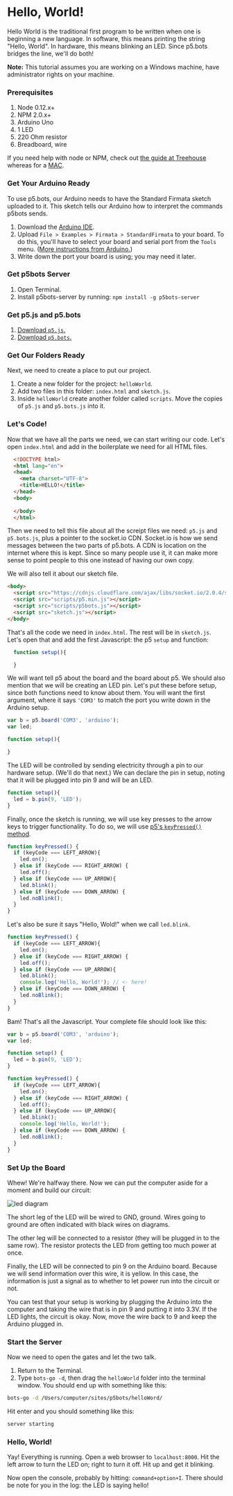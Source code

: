 # Hello, World!

Hello World is the traditional first program to be written when one is beginning a new language. In software, this means printing the string "Hello, World". In hardware, this means blinking an LED. Since p5.bots bridges the line, we'll do both!

**Note:** This tutorial assumes you are working on a Windows machine, have administrator rights on your machine.

### Prerequisites
1. Node 0.12.x+
2. NPM 2.0.x+
3. Arduino Uno
4. 1 LED
5. 220 Ohm resistor
6. Breadboard, wire


If you need help with node or NPM, check out [the guide at Treehouse](http://blog.teamtreehouse.com/install-node-js-npm-windows)
whereas for a [MAC](http://blog.teamtreehouse.com/install-node-js-npm-mac).

### Get Your Arduino Ready
To use p5.bots, our Arduino needs to have the Standard Firmata sketch uploaded to it. This sketch tells our Arduino how to interpret the commands p5bots sends.

1. Download the [Arduino IDE](https://www.arduino.cc/en/main/software).
2. Upload `File > Examples > Firmata > StandardFirmata` to your board. To do this, you'll have to select your board and serial port from the `Tools` menu. ([More instructions from Arduino.](https://www.arduino.cc/en/Guide/MacOSX))
3. Write down the port your board is using; you may need it later.

### Get p5bots Server
1. Open Terminal.
2. Install p5bots-server by running: `npm install -g p5bots-server`

### Get p5.js and p5.bots 
1. [Download `p5.js`.](https://github.com/processing/p5.js/releases/download/0.6.0/p5.zip)
2. [Download `p5.bots`.](https://raw.githubusercontent.com/veillette/p5bots/master/lib/p5bots.js)

### Get Our Folders Ready
Next, we need to create a place to put our project.

1. Create a new folder for the project: `helloWorld`.
2. Add two files in this folder: `index.html` and `sketch.js`.
3. Inside `helloWorld` create another folder called `scripts`. Move the copies of `p5.js` and `p5.bots.js` into it.

### Let's Code!
Now that we have all the parts we need, we can start writing our code. Let's open `index.html` and add in the boilerplate we need for all HTML files.

```html
  <!DOCTYPE html>
  <html lang="en">
  <head>
    <meta charset="UTF-8">
    <title>HELLO!</title>
  </head>
  <body>
    
  </body>
  </html>
```

Then we need to tell this file about all the screipt files we need: `p5.js` and `p5.bots.js`, plus a pointer to the socket.io CDN. Socket.io is how we send messages between the two parts of p5.bots. A CDN is location on the internet where this is kept. Since so many people use it, it can make more sense to point people to this one instead of having our own copy.

We will also tell it about our sketch file.

```html
<body>
  <script src="https://cdnjs.cloudflare.com/ajax/libs/socket.io/2.0.4/socket.io.js"></script>
  <script src="scripts/p5.min.js"></script>
  <script src="scripts/p5bots.js"></script>
  <script src="sketch.js"></script>
</body>
```
That's all the code we need in `index.html`. The rest will be in `sketch.js`. Let's open that and add the first Javascript: the p5 `setup` and function:

```js
  function setup(){

  }
```

We will want tell p5 about the board and the board about p5. We should also mention that we will be creating an LED pin. Let's put these before setup, since both functions need to know about them. You will want the first argument, where it says `'COM3'` to match the port you write down in the Arduino setup.

```js
var b = p5.board('COM3', 'arduino');
var led;

function setup(){

}
```

The LED will be controlled by sending electricity through a pin to our hardware setup. (We'll do that next.) We can declare the pin in setup, noting that it will be plugged into pin 9 and will be an LED.

```js
function setup(){
  led = b.pin(9, 'LED');
}
``` 

Finally, once the sketch is running, we will use key presses to the arrow keys to trigger functionality. To do so, we will use [p5's `keyPressed()` method](http://p5js.org/reference/#/p5/keyPressed).

```js
function keyPressed() {
  if (keyCode === LEFT_ARROW){
    led.on();
  } else if (keyCode === RIGHT_ARROW) {
    led.off();
  } else if (keyCode === UP_ARROW){
    led.blink();
  } else if (keyCode === DOWN_ARROW) {
    led.noBlink();
  }
}
```

Let's also be sure it says "Hello, Wold!" when we call `led.blink`.

```js
function keyPressed() {
  if (keyCode === LEFT_ARROW){
    led.on();
  } else if (keyCode === RIGHT_ARROW) {
    led.off();
  } else if (keyCode === UP_ARROW){
    led.blink();
    console.log('Hello, World!'); // <- here!
  } else if (keyCode === DOWN_ARROW) {
    led.noBlink();
  }
}
```

Bam! That's all the Javascript. Your complete file should look like this:

```js
var b = p5.board('COM3', 'arduino');
var led;

function setup() {
  led = b.pin(9, 'LED');
}

function keyPressed() {
  if (keyCode === LEFT_ARROW){
    led.on();
  } else if (keyCode === RIGHT_ARROW) {
    led.off();
  } else if (keyCode === UP_ARROW){
    led.blink();
    console.log('Hello, World!'); 
  } else if (keyCode === DOWN_ARROW) {
    led.noBlink();
  }
}
```

### Set Up the Board
Whew! We're halfway there. Now we can put the computer aside for a moment and build our circuit:

![led diagram](diagrams/led.png)

The short leg of the LED will be wired to GND, ground. Wires going to ground are often indicated with black wires on diagrams.

The other leg will be connected to a resistor (they will be plugged in to the same row). The resistor protects the LED from getting too much power at once.

Finally, the LED will be connected to pin 9 on the Arduino board. Because we will send information over this wire, it is yellow. In this case, the information is just a signal as to whether to let power run into the circuit or not.

You can test that your setup is working by plugging the Arduino into the computer and taking the wire that is in pin 9 and putting it into 3.3V. If the LED lights, the circuit is okay. Now, move the wire back to 9 and keep the Arduino plugged in.

### Start the Server
Now we need to open the gates and let the two talk. 

1. Return to the Terminal.
2. Type `bots-go -d`, then drag the `helloWorld` folder into the terminal window. You should end up with something like this:

```bash
bots-go -d /Users/computer/sites/p5bots/helloWord/
```

Hit enter and you should something like this:

```bash
server starting
```

### Hello, World!
Yay! Everything is running. Open a web browser to `localhost:8000`. Hit the left arrow to turn the LED on; right to turn it off. Hit up and get it blinking.

Now open the console, probably by hitting: `command+option+I`. There should be note for you in the log: the LED is saying hello!
